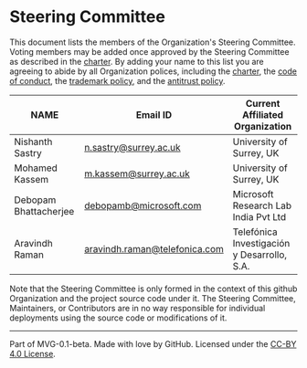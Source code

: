 # Steering Committee

This document lists the members of the Organization's Steering Committee. Voting members may be added once approved by the Steering Committee as described in the [charter](./CHARTER.md). By adding your name to this list you are agreeing to abide by all Organization polices, including the [charter](./CHARTER.md), the [code of conduct](./CODE-OF-CONDUCT.md), the [trademark policy](./TRADEMARKS.md), and the [antitrust policy](./ANTITRUST.md). 

| **NAME** | **Email ID**                  | **Current Affiliated Organization**         |
| --- |-------------------------------|---------------------------------------------|
|  Nishanth Sastry | n.sastry@surrey.ac.uk         | University of Surrey, UK                    |
|  Mohamed Kassem        | m.kassem@surrey.ac.uk         | University of Surrey, UK                    |
|  Debopam Bhattacherjee | debopamb@microsoft.com        | Microsoft Research Lab India Pvt Ltd        |
|  Aravindh Raman        | aravindh.raman@telefonica.com | Telefónica Investigación y Desarrollo, S.A. |

Note that the Steering Committee is only formed in the context of this github Organization and the project source code under it. The Steering Committee, Maintainers, or Contributors are in no way responsible for individual deployments using the source code or modifications of it.

---
Part of MVG-0.1-beta.
Made with love by GitHub. Licensed under the [CC-BY 4.0 License](https://creativecommons.org/licenses/by-sa/4.0/).
